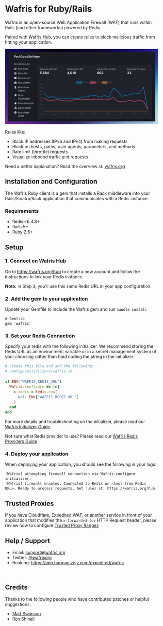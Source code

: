 # Wafris for Ruby/Rails 
Wafris is an open-source Web Application Firewall (WAF) that runs within Rails (and other frameworks) powered by Redis. 

Paired with [Wafris Hub](https://wafris.org/hub), you can create rules to block malicious traffic from hitting your application.

![Rules and Graph](docs/rules-and-graph.png)

Rules like:

- Block IP addresses (IPv6 and IPv4) from making requests
- Block on hosts, paths, user agents, parameters, and methods
- Rate limit (throttle) requests 
- Visualize inbound traffic and requests

Need a better explanation? Read the overview at: [wafris.org](https://wafris.org)

## Installation and Configuration

The Wafris Ruby client is a gem that installs a Rack middleware into your Rails/Sinatra/Rack application that communicates with a Redis instance.

### Requirements
- Redis-rb 4.8+
- Rails 5+
- Ruby 2.5+

## Setup

### 1. Connect on Wafris Hub

Go to https://wafris.org/hub to create a new account and
follow the instructions to link your Redis instance.

**Note:** In Step 3, you'll use this same Redis URL in your app configuration.

### 2. Add the gem to your application

Update your Gemfile to include the Wafris gem and run 
`bundle install`

```
# Gemfile
gem 'wafris'
```

### 3. Set your Redis Connection

Specify your redis with the following initializer. We recommend storing the Redis URL as an environment variable or in a secret management system of your choosing rather than hard coding the string in the initializer.

```ruby
# Create this file and add the following:
# config/initializers/wafris.rb

if ENV["WAFRIS_REDIS_URL"]
  Wafris.configure do |c|
    c.redis = Redis.new(
      url: ENV["WAFRIS_REDIS_URL"]
    )
  end
end
```

For more details and troubleshooting on the initializer, please read our [Wafris Initializer Guide](docs/wafris-initalizer.md).

Not sure what Redis provider to use? Please read our [Wafris Redis Providers Guide](https://wafris.org/guides/redis-provisioning)


### 4. Deploy your application

When deploying your application, you should see the following in your logs:

```
[Wafris] attempting firewall connection via Wafris.configure initializer.
[Wafris] firewall enabled. Connected to Redis on <host from Redis URL>. Ready to process requests. Set rules at: https://wafris.org/hub
```

## Trusted Proxies

If you have Cloudflare, Expedited WAF, or another service in front of your application that modifies the `x-forwarded-for` HTTP Request header, please review how to configure [Trusted Proxy Ranges](docs/trusted-proxies.md)

## Help / Support

- Email: [support@wafris.org](mailto:support@wafris.org)
- Twitter: [@wafrisorg](https://twitter.com/wafrisorg)
- Booking: https://app.harmonizely.com/expedited/wafris

<img src='https://uptimer.expeditedsecurity.com/wafris-rb' width='0' height='0'>

[redis-url]: https://www.iana.org/assignments/uri-schemes/prov/redis

## Credits

Thanks to the following people who have contributed patches or helpful suggestions:

- [Matt Swanson](https://github.com/swanson)
- [Ron Shinall](https://github.com/ron-shinall)
